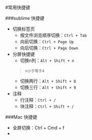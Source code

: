 #常用快捷键

###sublime 快捷键
- 切换标签页
	+ 按文件浏览顺序切换：`Ctrl + Tab`
	+ 向前切换：`Ctrl + Page Up`
	+ 向后切换：`Ctrl + Page Down`
- 分屏快捷键
	+ 切换n列：`Alt + Shift + n` 
	> <small>n小于等于4</small>
	+ 切换两行：`Alt + Shift + 8`
	+ 切换三行：`Alt + Shift + 9`
- 注释
	+ 行注释：`Ctrl + /`
	+ 块注释：`Ctrl + Shift + /`

###Mac 快捷键
+ 全屏切换：Ctrl + Cmd + f
+ 